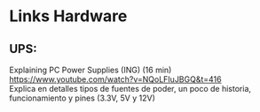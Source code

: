 # Links Hardware

## UPS:
Explaining PC Power Supplies (ING) (16 min)  
https://www.youtube.com/watch?v=NQoLFIuJBGQ&t=416  
Explica en detalles tipos de fuentes de poder, un poco de historia, funcionamiento y pines (3.3V, 5V y 12V)
